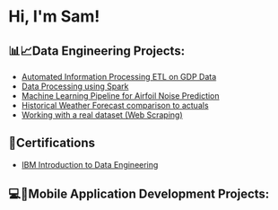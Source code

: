 <h1>Hi, I'm Sam!</h1>

<h2> 📊📈Data Engineering Projects:</h2>

  - [Automated Information Processing ETL on GDP Data](https://github.com/SamNthoroane/Extract-Transform-Load-GDP-Data/tree/main)
  - [Data Processing using Spark](https://github.com/SamNthoroane/Data-Processing-using-Spark/tree/main)
  - [Machine Learning Pipeline for Airfoil Noise Prediction]( https://github.com/SamNthoroane/Machine-Learning-Pipeline/tree/main)
  - [Historical Weather Forecast comparison to actuals](https://github.com/SamNthoroane/Historical-Weather-Forecast-Comparison-to-Actuals/tree/main) 
  - [Working with a real dataset (Web Scraping)](https://github.com/SamNthoroane/Working-with-a-Real-Dataset-Web-Scraping-/tree/main)
  
<h2> 📄Certifications</h2>

  - [IBM Introduction to Data Engineering](https://coursera.org/share/f5961f2b344af16d840c6d4066c194a5)
<h2> 💻📱Mobile Application Development Projects: </h2>

<!--
**joshmadakor1/joshmadakor1** is a ✨ _special_ ✨ repository because its `README.md` (this file) appears on your GitHub profile.

Here are some ideas to get you started:

- 🔭 I’m currently working on ...
- 🌱 I’m currently learning ...
- 👯 I’m looking to collaborate on ...
- 🤔 I’m looking for help with ...
- 💬 Ask me about ...
- 📫 How to reach me: ...
- 😄 Pronouns: ...
- ⚡ Fun fact: ...
-->
